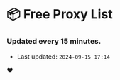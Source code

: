 # :package: Free Proxy List
### Updated every 15 minutes.

- Last updated: `2024-09-15 17:14`

:heart:
